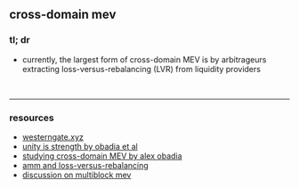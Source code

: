 ## cross-domain mev

### tl; dr

* currently, the largest form of cross-domain MEV is by arbitrageurs extracting loss-versus-rebalancing (LVR) from liquidity providers


<br>

---

### resources

* [westerngate.xyz](https://westerngate.xyz/)
* [unity is strength by obadia et al](https://arxiv.org/pdf/2112.01472.pdf)
* [studying cross-domain MEV by alex obadia](https://www.youtube.com/watch?v=dv5-Lzntv5M)
* [amm and loss-versus-rebalancing](https://arxiv.org/abs/2208.06046)
* [discussion on multiblock mev](https://mirror.xyz/0x7c855e1bF411Ab5975235bC8C74E032615073044/j8bEbeLIv1Ih6naZod2KLyAPIrdvw45nOL7Qu22QqLk)
